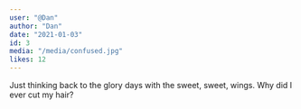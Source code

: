 ```yaml
---
user: "@Dan"
author: "Dan"
date: "2021-01-03"
id: 3
media: "/media/confused.jpg"
likes: 12
---
```


Just thinking back to the glory days with the sweet, sweet, wings. Why did I ever cut my hair?
